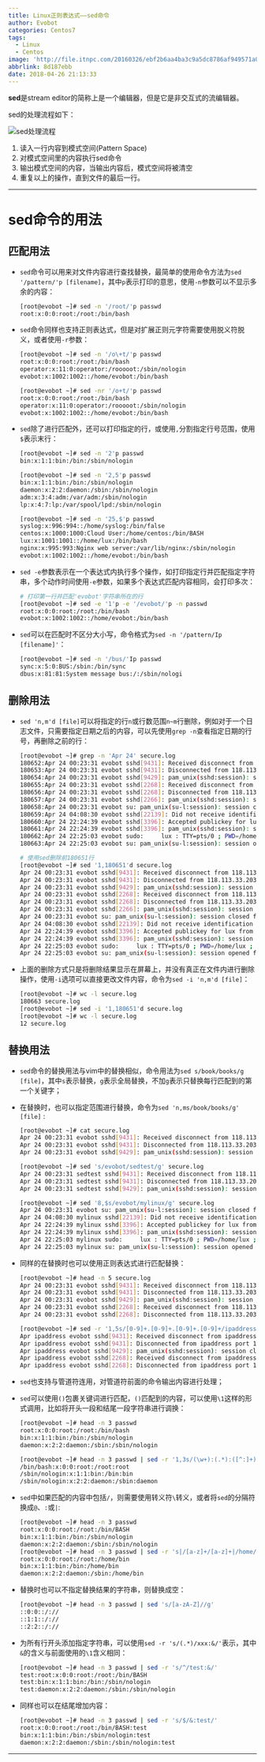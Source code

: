 ```yaml
---
title: Linux正则表达式——sed命令
author: Evobot
categories: Centos7
tags:
  - Linux
  - Centos
image: 'http://file.itnpc.com/20160326/ebf2b6aa4ba3c9a5dc8786af949571a0.jpg'
abbrlink: 8d187ebb
date: 2018-04-26 21:13:33
---
```




**sed**是stream editor的简称上是一个编辑器，但是它是非交互式的流编辑器。

sed的处理流程如下：

![sed处理流程](http://file.itnpc.com/20160326/2564913fb397e0480a31dc4aeaee5a6b.png)

1. 读入一行内容到模式空间(Pattern Space)
2. 对模式空间里的内容执行sed命令
3. 输出模式空间的内容，当输出内容后，模式空间将被清空
4. 重复以上的操作，直到文件的最后一行。

<!--more-->

---

# **sed**命令的用法

## 匹配用法

- `sed`命令可以用来对文件内容进行查找替换，最简单的使用命令方法为`sed '/pattern/'p [filename]`，其中`p`表示打印的意思，使用`-n`参数可以不显示多余的内容：

  ```bash
  [root@evobot ~]# sed -n '/root/'p passwd 
  root:x:0:0:root:/root:/bin/bash
  ```

- `sed`命令同样也支持正则表达式，但是对扩展正则元字符需要使用脱义符脱义，或者使用`-r`参数：

  ```bash
  [root@evobot ~]# sed -n '/o\+t/'p passwd 
  root:x:0:0:root:/root:/bin/bash
  operator:x:11:0:operator:/rooooot:/sbin/nologin
  evobot:x:1002:1002::/home/evobot:/bin/bash

  [root@evobot ~]# sed -nr '/o+t/'p passwd 
  root:x:0:0:root:/root:/bin/bash
  operator:x:11:0:operator:/rooooot:/sbin/nologin
  evobot:x:1002:1002::/home/evobot:/bin/bash
  ```

- `sed`除了进行匹配外，还可以打印指定的行，或使用`,`分割指定行号范围，使用`$`表示末行：

  ```bash
  [root@evobot ~]# sed -n '2'p passwd 
  bin:x:1:1:bin:/bin:/sbin/nologin

  [root@evobot ~]# sed -n '2,5'p passwd 
  bin:x:1:1:bin:/bin:/sbin/nologin
  daemon:x:2:2:daemon:/sbin:/sbin/nologin
  adm:x:3:4:adm:/var/adm:/sbin/nologin
  lp:x:4:7:lp:/var/spool/lpd:/sbin/nologin

  [root@evobot ~]# sed -n '25,$'p passwd 
  syslog:x:996:994::/home/syslog:/bin/false
  centos:x:1000:1000:Cloud User:/home/centos:/bin/BASH
  lux:x:1001:1001::/home/lux:/bin/bash
  nginx:x:995:993:Nginx web server:/var/lib/nginx:/sbin/nologin
  evobot:x:1002:1002::/home/evobot:/bin/bash
  ```

- `sed -e`参数表示在一个表达式内执行多个操作，如打印指定行并匹配指定字符串，多个动作时间使用`-e`参数，如果多个表达式匹配内容相同，会打印多次：

  ```bash
  # 打印第一行并匹配'evobot'字符串所在的行
  [root@evobot ~]# sed -e '1'p -e '/evobot/'p -n passwd 
  root:x:0:0:root:/root:/bin/bash
  evobot:x:1002:1002::/home/evobot:/bin/bash
  ```

- `sed`可以在匹配时不区分大小写，命令格式为`sed -n '/pattern/Ip [filename]'`：

  ```bash
  [root@evobot ~]# sed -n '/bus/'Ip passwd 
  sync:x:5:0:BUS:/sbin:/bin/sync
  dbus:x:81:81:System message bus:/:/sbin/nologi
  ```

## 删除用法

- `sed 'n,m'd [file]`可以将指定的行`n`或行数范围`n~m`行删除，例如对于一个日志文件，只需要指定日期之后的内容，可以先使用`grep -n`查看指定日期的行号，再删除之前的行：

  ```bash
  [root@evobot ~]# grep -n 'Apr 24' secure.log 
  180652:Apr 24 00:23:31 evobot sshd[9431]: Received disconnect from 118.113.33.203 port 11905:11: disconnected by user
  180653:Apr 24 00:23:31 evobot sshd[9431]: Disconnected from 118.113.33.203 port 11905
  180654:Apr 24 00:23:31 evobot sshd[9429]: pam_unix(sshd:session): session closed for user lux
  180655:Apr 24 00:23:31 evobot sshd[2268]: Received disconnect from 118.113.33.203 port 11968:11: disconnected by user
  180656:Apr 24 00:23:31 evobot sshd[2268]: Disconnected from 118.113.33.203 port 11968
  180657:Apr 24 00:23:31 evobot sshd[2266]: pam_unix(sshd:session): session closed for user lux
  180658:Apr 24 00:23:31 evobot su: pam_unix(su-l:session): session closed for user root
  180659:Apr 24 04:08:30 evobot sshd[22139]: Did not receive identification string from 183.57.54.43 port 55728
  180660:Apr 24 22:24:39 evobot sshd[3396]: Accepted publickey for lux from 118.113.33.203 port 8769 ssh2: RSA SHA256:Y7Fo5sjyHH9pIUnCz+uLdIIT/2wmR4lPn3Wh5x8H9O4
  180661:Apr 24 22:24:39 evobot sshd[3396]: pam_unix(sshd:session): session opened for user lux by (uid=0)
  180662:Apr 24 22:25:03 evobot sudo:     lux : TTY=pts/0 ; PWD=/home/lux ; USER=root ; COMMAND=/bin/su -
  180663:Apr 24 22:25:03 evobot su: pam_unix(su-l:session): session opened for user root by lux(uid=0)

  # 使用sed删除前180651行
  [root@evobot ~]# sed '1,180651'd secure.log 
  Apr 24 00:23:31 evobot sshd[9431]: Received disconnect from 118.113.33.203 port 11905:11: disconnected by user
  Apr 24 00:23:31 evobot sshd[9431]: Disconnected from 118.113.33.203 port 11905
  Apr 24 00:23:31 evobot sshd[9429]: pam_unix(sshd:session): session closed for user lux
  Apr 24 00:23:31 evobot sshd[2268]: Received disconnect from 118.113.33.203 port 11968:11: disconnected by user
  Apr 24 00:23:31 evobot sshd[2268]: Disconnected from 118.113.33.203 port 11968
  Apr 24 00:23:31 evobot sshd[2266]: pam_unix(sshd:session): session closed for user lux
  Apr 24 00:23:31 evobot su: pam_unix(su-l:session): session closed for user root
  Apr 24 04:08:30 evobot sshd[22139]: Did not receive identification string from 183.57.54.43 port 55728
  Apr 24 22:24:39 evobot sshd[3396]: Accepted publickey for lux from 118.113.33.203 port 8769 ssh2: RSA SHA256:Y7Fo5sjyHH9pIUnCz+uLdIIT/2wmR4lPn3Wh5x8H9O4
  Apr 24 22:24:39 evobot sshd[3396]: pam_unix(sshd:session): session opened for user lux by (uid=0)
  Apr 24 22:25:03 evobot sudo:     lux : TTY=pts/0 ; PWD=/home/lux ; USER=root ; COMMAND=/bin/su -
  Apr 24 22:25:03 evobot su: pam_unix(su-l:session): session opened for user root by lux(uid=0)
  ```

- 上面的删除方式只是将删除结果显示在屏幕上，并没有真正在文件内进行删除操作，使用`-i`选项可以直接更改文件内容，命令为`sed -i 'n,m'd [file]`：

  ```bash
  [root@evobot ~]# wc -l secure.log
  180663 secure.log
  [root@evobot ~]# sed -i '1,180651'd secure.log
  [root@evobot ~]# wc -l secure.log
  12 secure.log
  ```

## 替换用法

- `sed`命令的替换用法与vim中的替换相似，命令用法为`sed s/book/books/g [file]`，其中`s`表示替换，`g`表示全局替换，不加`g`表示只替换每行匹配到的第一个关键字；

- 在替换时，也可以指定范围进行替换，命令为`sed 'n,ms/book/books/g' [file]` :

  ```bash
  [root@evobot ~]# cat secure.log
  Apr 24 00:23:31 evobot sshd[9431]: Received disconnect from 118.113.33.203 port 11905:11: disconnected by user
  Apr 24 00:23:31 evobot sshd[9431]: Disconnected from 118.113.33.203 port 11905
  Apr 24 00:23:31 evobot sshd[9429]: pam_unix(sshd:session): session closed for user lux

  [root@evobot ~]# sed 's/evobot/sedtest/g' secure.log
  Apr 24 00:23:31 sedtest sshd[9431]: Received disconnect from 118.113.33.203 port 11905:11: disconnected by user
  Apr 24 00:23:31 sedtest sshd[9431]: Disconnected from 118.113.33.203 port 11905
  Apr 24 00:23:31 sedtest sshd[9429]: pam_unix(sshd:session): session closed for user lux

  [root@evobot ~]# sed '8,$s/evobot/mylinux/g' secure.log
  Apr 24 00:23:31 evobot su: pam_unix(su-l:session): session closed for user root
  Apr 24 04:08:30 mylinux sshd[22139]: Did not receive identification string from 183.57.54.43 port 55728
  Apr 24 22:24:39 mylinux sshd[3396]: Accepted publickey for lux from 118.113.33.203 port 8769 ssh2: RSA SHA256:Y7Fo5sjyHH9pIUnCz+uLdIIT/2wmR4lPn3Wh5x8H9O4
  Apr 24 22:24:39 mylinux sshd[3396]: pam_unix(sshd:session): session opened for user lux by (uid=0)
  Apr 24 22:25:03 mylinux sudo:     lux : TTY=pts/0 ; PWD=/home/lux ; USER=root ; COMMAND=/bin/su -
  Apr 24 22:25:03 mylinux su: pam_unix(su-l:session): session opened for user root by lux(uid=0)
  ```

- 同样的在替换时也可以使用正则表达式进行匹配替换：

  ```bash
  [root@evobot ~]# head -n 5 secure.log
  Apr 24 00:23:31 evobot sshd[9431]: Received disconnect from 118.113.33.203 port 11905:11: disconnected by user
  Apr 24 00:23:31 evobot sshd[9431]: Disconnected from 118.113.33.203 port 11905
  Apr 24 00:23:31 evobot sshd[9429]: pam_unix(sshd:session): session closed for user lux
  Apr 24 00:23:31 evobot sshd[2268]: Received disconnect from 118.113.33.203 port 11968:11: disconnected by user
  Apr 24 00:23:31 evobot sshd[2268]: Disconnected from 118.113.33.203 port 11968

  [root@evobot ~]# sed -r '1,5s/[0-9]+.[0-9]+.[0-9]+.[0-9]+/ipaddress/g' secure.log
  Apr ipaddress evobot sshd[9431]: Received disconnect from ipaddress port ipaddress: disconnected by user
  Apr ipaddress evobot sshd[9431]: Disconnected from ipaddress port 11905
  Apr ipaddress evobot sshd[9429]: pam_unix(sshd:session): session closed for user lux
  Apr ipaddress evobot sshd[2268]: Received disconnect from ipaddress port ipaddress: disconnected by user
  Apr ipaddress evobot sshd[2268]: Disconnected from ipaddress port 11968
  ```

- `sed`也支持与管道符连用，对管道符前面的命令输出内容进行处理；

- `sed`可以使用`()`包裹关键词进行匹配，`()`匹配到的内容，可以使用`\1`这样的形式调用，比如将开头一段和结尾一段字符串进行调换：

  ```bash
  [root@evobot ~]# head -n 3 passwd 
  root:x:0:0:root:/root:/bin/bash
  bin:x:1:1:bin:/bin:/sbin/nologin
  daemon:x:2:2:daemon:/sbin:/sbin/nologin

  [root@evobot ~]# head -n 3 passwd | sed -r '1,3s/(\w+):(.*):([^:]+)/\3:\2:\1/g'	# \w表示字符或数字
  /bin/bash:x:0:0:root:/root:root
  /sbin/nologin:x:1:1:bin:/bin:bin
  /sbin/nologin:x:2:2:daemon:/sbin:daemon
  ```

- `sed`中如果匹配的内容中包括`/`，则需要使用转义符`\`转义，或者将`sed`的分隔符换成`@`、`:`或`|`:

  ```bash
  [root@evobot ~]# head -n 3 passwd 
  root:x:0:0:root:/root:/bin/BASH
  bin:x:1:1:bin:/bin:/sbin/nologin
  daemon:x:2:2:daemon:/sbin:/sbin/nologin
  [root@evobot ~]# head -n 3 passwd | sed -r 's|/[a-z]+/[a-z]+|/home/bin|Ig'
  root:x:0:0:root:/root:/home/bin
  bin:x:1:1:bin:/bin:/home/bin
  daemon:x:2:2:daemon:/sbin:/home/bin
  ```

- 替换时也可以不指定替换结果的字符串，则替换成空：

  ```bash
  [root@evobot ~]# head -n 3 passwd | sed 's/[a-zA-Z]//g'
  ::0:0::/://
  ::1:1::/://
  ::2:2::/://
  ```

- 为所有行开头添加指定字符串，可以使用`sed -r 's/(.*)/xxx:&/'`表示，其中`&`的含义与前面使用的`\1`含义相同：

  ```bash
  [root@evobot ~]# head -n 3 passwd | sed -r 's/^/test:&/'
  test:root:x:0:0:root:/root:/bin/BASH
  test:bin:x:1:1:bin:/bin:/sbin/nologin
  test:daemon:x:2:2:daemon:/sbin:/sbin/nologin
  ```

- 同样也可以在结尾增加内容：

  ```bash
  [root@evobot ~]# head -n 3 passwd | sed -r 's/$/&:test/'
  root:x:0:0:root:/root:/bin/BASH:test
  bin:x:1:1:bin:/bin:/sbin/nologin:test
  daemon:x:2:2:daemon:/sbin:/sbin/nologin:test
  ```

---
